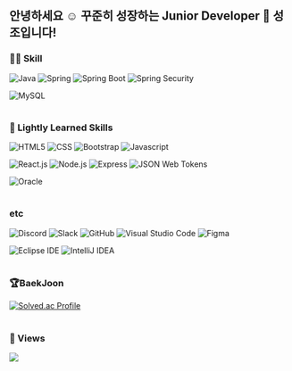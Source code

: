 

## 안녕하세요 ☺ 꾸준히 성장하는 Junior Developer 🌱 성조입니다!


### **👨‍💻 Skill**
<!-- Java -->
<img src="https://img.shields.io/badge/Java-007396?style=flat-square&logo=java&logoColor=white" alt="Java"> <img src="https://img.shields.io/badge/Spring-6DB33F?style=flat-square&logo=Spring&logoColor=white" alt="Spring"> <img src="https://img.shields.io/badge/Spring Boot-6DB33F?style=flat-square&logo=Spring&logoColor=white" alt="Spring Boot"> <img src="https://img.shields.io/badge/Spring Security-6DB33FF?style=flat-square&logo=Spring&logoColor=white" alt="Spring Security"> 

<!-- Database -->
<img src="https://img.shields.io/badge/MySQL-4479A1?style=flat-square&logo=MySQL&logoColor=white" alt="MySQL"> 

#
### 🧐 Lightly Learned Skills

<!-- Web Basic -->
<img src="https://img.shields.io/badge/HTML-E34F26?style=flat-square&logo=HTML5&logoColor=white" alt="HTML5"> <img src="https://img.shields.io/badge/CSS-1572B6?style=flat-square&logo=CSS3&logoColor=white" alt="CSS"> <img src="https://img.shields.io/badge/Bootstrap-7952B3?style=flat-square&logo=Bootstrap&logoColor=white" alt="Bootstrap"> <img src="https://img.shields.io/badge/Javascript-F7DF1E?style=flat-square&logo=Javascript&logoColor=white" alt="Javascript"> 

<!-- JavaScript -->
<img src="https://img.shields.io/badge/React.js-61DAFB?style=flat-square&logo=React&logoColor=white" alt="React.js"> <img src="https://img.shields.io/badge/Node.js-339933?style=flat-square&logo=Node.js&logoColor=white" alt="Node.js"> <img src="https://img.shields.io/badge/Express-000000?style=flat-square&logo=Express&logoColor=white" alt="Express"> <img src="https://img.shields.io/badge/JSON Web Tokens-000000?style=flat-square&logo=JSON Web Tokens&logoColor=white" alt="JSON Web Tokens">

<!-- Database -->
<img src="https://img.shields.io/badge/Oracle-F80000?style=flat-square&logo=Oracle&logoColor=white" alt="Oracle"> 

#
### etc
<img src="https://img.shields.io/badge/Discord-5865F2?style=flat-square&logo=Discord&logoColor=white" alt="Discord"> <img src="https://img.shields.io/badge/Slack-4A154B?style=flat-square&logo=Slack&logoColor=white" alt="Slack"> <img src="https://img.shields.io/badge/GitHub-181717?style=flat-square&logo=GitHub&logoColor=white" alt="GitHub"> <img src="https://img.shields.io/badge/Visual Studio Code-007ACC?style=flat-square&logo=Visual Studio Code&logoColor=white" alt="Visual Studio Code"> 
<img src="https://img.shields.io/badge/Figma-F24E1E?style=flat-square&logo=Figma&logoColor=white" alt="Figma">

<!-- Tool -->
<img src="https://img.shields.io/badge/Eclipse IDE-2C2255?style=flat-square&logo=Eclipse IDE&logoColor=white" alt="Eclipse IDE"> <img src="https://img.shields.io/badge/IntelliJ IDEA-000000?style=flat-square&logo=IntelliJ IDEA&logoColor=white" alt="IntelliJ IDEA">


#
### 🏆BaekJoon
[![Solved.ac Profile](http://mazassumnida.wtf/api/v2/generate_badge?boj=seongjo)](https://solved.ac/seongjo/)


#
### 👋 Views
<a href="https://hits.seeyoufarm.com"><img src="https://hits.seeyoufarm.com/api/count/incr/badge.svg?url=https%3A%2F%2Fgithub.com%2Fseongjo-seo&count_bg=%236777AE&title_bg=%23C6C3C3&icon=github.svg&icon_color=%238384BC&title=Profile_Views&edge_flat=false"/></a>


